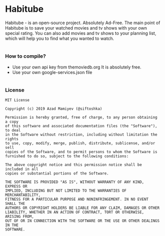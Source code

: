 # Habitube
Habitube - is an open-source project. Absolutely Ad-Free.
The main point of Habitube is to save your watched movies and tv shows with your own special rating.
You can also add movies and tv shows to your planning list, which will help you to find what you wanted to watch.
#
### How to compile?

- Use your own api key from themoviedb.org It is absolutely free.
- Use your own google-services.json file
#
### License
```
MIT License

Copyright (c) 2019 Azad Mamiyev (@siftoshka)

Permission is hereby granted, free of charge, to any person obtaining a copy
of this software and associated documentation files (the "Software"), to deal
in the Software without restriction, including without limitation the rights
to use, copy, modify, merge, publish, distribute, sublicense, and/or sell
copies of the Software, and to permit persons to whom the Software is
furnished to do so, subject to the following conditions:

The above copyright notice and this permission notice shall be included in all
copies or substantial portions of the Software.

THE SOFTWARE IS PROVIDED "AS IS", WITHOUT WARRANTY OF ANY KIND, EXPRESS OR
IMPLIED, INCLUDING BUT NOT LIMITED TO THE WARRANTIES OF MERCHANTABILITY,
FITNESS FOR A PARTICULAR PURPOSE AND NONINFRINGEMENT. IN NO EVENT SHALL THE
AUTHORS OR COPYRIGHT HOLDERS BE LIABLE FOR ANY CLAIM, DAMAGES OR OTHER
LIABILITY, WHETHER IN AN ACTION OF CONTRACT, TORT OR OTHERWISE, ARISING FROM,
OUT OF OR IN CONNECTION WITH THE SOFTWARE OR THE USE OR OTHER DEALINGS IN THE
SOFTWARE.
```
